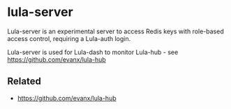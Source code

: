 # lula-server

Lula-server is an experimental server to access Redis keys with role-based access control, requiring a Lula-auth login.

Lula-server is used for Lula-dash to monitor Lula-hub - see https://github.com/evanx/lula-hub

## Related

- https://github.com/evanx/lula-hub
